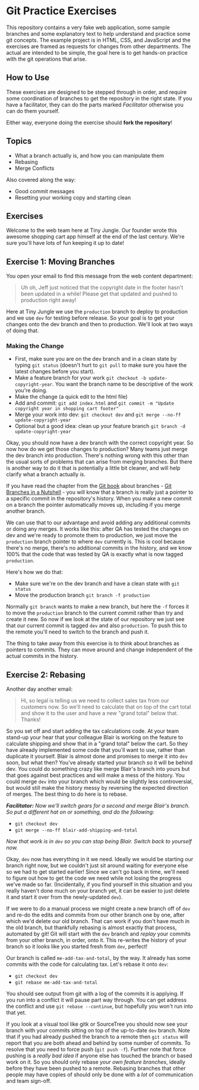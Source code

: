# Git Practice Exercises

This repository contains a very fake web application, some sample branches and some explanatory text
to help understand and practice some git concepts. The example project is in HTML, CSS, and JavaScript and
the exercises are framed as requests for changes from other departments. The actual are intended to be simple,
the goal here is to get hands-on practice with the git operations that arise.

## How to Use

These exercises are designed to be stepped through in order, and require some coordination of branches to
get the repository in the right state. If you have a facilitator, they can do the parts marked _Facilitator_
otherwise you can do them yourself.

Either way, everyone doing the exercise should **fork the repository**!

## Topics

   * What a branch actually is, and how you can manipulate them
   * Rebasing
   * Merge Conflicts

Also covered along the way:

   * Good commit messages
   * Resetting your working copy and starting clean

## Exercises

Welcome to the web team here at Tiny Jungle. Our founder wrote this awesome shopping cart app himself at the end of the
last century. We're sure you'll have lots of fun keeping it up to date!

## Exercise 1: Moving Branches

You open your email to find this message from the web content department:

> Uh oh, Jeff just noticed that the copyright date in the footer hasn't been updated in a while!
> Please get that updated and pushed to production right away!

Here at Tiny Jungle we use the `production` branch to deploy to production and we use `dev` for testing before
release. So your goal is to get your changes onto the dev branch and then to production. We'll look at two ways of
doing that.

### Making the Change

   * First, make sure you are on the dev branch and in a clean state by typing `git status` (doesn't hurt to `git pull`
     to make sure you have the latest changes before you start).
   * Make a feature branch for your work `git checkout -b update-copyright-year`. You want the branch name to be
     descriptive of the work you're doing.
   * Make the change (a quick edit to the html file)
   * Add and commit: `git add index.html` and `git commit -m "Update copyright year in shopping cart footer"`
   * Merge your work into dev: `git checkout dev` and `git merge --no-ff update-copyright-year`
   * Optional but a good idea: clean up your feature branch `git branch -d update-copyright-year`

Okay, you should now have a dev branch with the correct copyright year. So now how do we get those changes to 
production? Many teams just merge the dev branch into production. There's nothing wrong with this other than the usual
sorts of problems that can arise from merging branches. But there is another way to do it that is potentially a little 
bit cleaner, and will help clarify what a branch actually _is_.

If you have read the chapter from the [Git book](http://git-scm.com) about branches - 
[Git Branches in a Nutshell](https://git-scm.com/book/en/v2/Git-Branching-Branches-in-a-Nutshell#_create_new_branch) - 
you will know that a branch is really just a pointer to a specific commit in the repository's history. 
When you make a new commit on a branch the pointer automatically moves up, including if you merge another branch. 

We can use that to our advantage and avoid adding any additional commits or doing any merges. It works like this: after
QA has tested the changes on dev and we're ready to promote them to production, we just move the `production` branch
pointer to where `dev` currently is. This is cool because there's no merge, there's no additional commits in the history,
and we know 100% that the code that was tested by QA is exactly what is now tagged `production`.

Here's how we do that:

   * Make sure we're on the dev branch and have a clean state with `git status`
   * Move the production branch `git branch -f production`
   
Normally `git branch` wants to make a new branch, but here the `-f` forces it to move the `production` branch to the 
current commit rather than try and create it new. So now if we look at the state of our repository we just see that
our current commit is tagged `dev` and also `production`. To push this to the remote you'll need to switch to the 
branch and push it.

The thing to take away from this exercise is to think about branches as pointers to commits. They can move around and 
change independent of the actual commits in the history.

## Exercise 2: Rebasing

Another day another email:

> Hi, so legal is telling us we need to collect sales tax from our customers now. So we'll need to
> calculate that on top of the cart total and show it to the user and have a new "grand total" below
> that. Thanks!

So you set off and start adding the tax calculations code. At your team stand-up your hear that your colleague Blair is
working on the feature to calculate shipping and show that in a "grand total" below the cart. So they have already
implemented some code that you'll want to use, rather than duplicate it yourself. Blair is almost done and promises to 
merge it into `dev` soon, but what then? You've already started your branch so it will be behind dev. You could do 
something crazy like merge Blair's branch into yours but that goes against best practices and will make a mess of 
the history. You could merge `dev` into your branch which would be slightly less controversial, but would still make 
the history messy by reversing the expected direction of merges. The best thing to do here is to rebase.

_**Facilitator:** Now we'll switch gears for a second and merge Blair's branch. So put a different hat on or 
something, and do the following:_

   * `git checkout dev`
   * `git merge --no-ff blair-add-shipping-and-total`

_Now that work is in `dev` so you can stop being Blair. Switch back to yourself now._

Okay, `dev` now has everything in it we need. Ideally we would be starting our branch right now, but we couldn't just
sit around waiting for everyone else so we had to get started earlier! Since we can't go back in time, we'll need to 
figure out how to get the code we need while not losing the progress we've made so far. (Incidentally, if you find
yourself in this situation and you really haven't done much on your branch yet, it can be easier to just delete it and
start it over from the newly-updated `dev`). 

If we were to do a manual process we might create a new branch off of `dev` and re-do the edits and commits from our 
other branch one by one, after which we'd delete our old branch. That can work if you don't have much in the old branch,
but thankfully rebasing is almost exactly that process, automated by git! Git will start with the `dev` branch and 
_replay_ your commits from your other branch, in order, onto it. This re-writes the history of your branch so it looks
like you started fresh from `dev`, perfect!

Our branch is called `me-add-tax-and-total`, by the way. It already has some commits with the code for calculating tax.
Let's rebase it onto `dev`:

   * `git checkout dev`
   * `git rebase me-add-tax-and-total`
   
You should see output from git with a log of the commits it is applying. If you run into a conflict it will pause part
way through. You can get address the conflict and use `git rebase --continue`, but hopefully you won't run into that yet.

If you look at a visual tool like gitk or SourceTree you should now see your branch with your commits sitting on top of
the up-to-date `dev` branch. Note that if you had already pushed the branch to a remote then `git status` will report
that you are both ahead and behind by some number of commits. To resolve that you need to force push (`git push -f`).
Further note that force pushing is a _really bad idea_ if anyone else has touched the branch or based work on it. So you
should only rebase _your own feature branches_, ideally before they have been pushed to a remote. Rebasing branches that
other people may have copies of should only be done with a _lot_ of communication and team sign-off.
